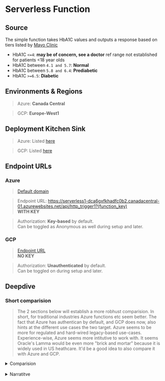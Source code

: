# Serverless Function

## Source

The simple function takes HbA1C values and outputs a response based on tiers listed by [Mayo Clinic](https://www.mayocliniclabs.com/api/sitecore/TestCatalog/DownloadTestCatalog?testId=610441)

- HbA1C `<=4`: **may be of concern, see a doctor** ref range not established for patients <18 year olds
- HbA1C between `4.1 and 5.7`: **Normal**
- HbA1C between `5.8 and 6.4`: **Prediabetic**
- HbA1C `>=6.5`: **Diabetic**

## Environments & Regions

> Azure: **Canada Central**

> GCP: **Europe-West1**

## Deployment Kitchen Sink

> Azure: Listed [here](https://github.com/briggsprashar/504_serverless_function/blob/main/Azure/azure.md)

> GCP: Listed [here](https://github.com/briggsprashar/504_serverless_function/blob/main/GCP/gcp.md)

## Endpoint URLs

### Azure

> [Default domain](https://serverless1-dca6gxfkhadfc0b2.canadacentral-01.azurewebsites.net/)

> Endpoint URL: https://serverless1-dca6gxfkhadfc0b2.canadacentral-01.azurewebsites.net/api/http_trigger1?(function_key) 
<br /> **WITH KEY**

> Authorization: **Key-based** by default. <br />Can be toggled as Anonymous as well during setup and later.

### GCP

> [Endpoint URL](https://serverless1-970719512702.europe-west1.run.app) <br /> **NO KEY**

> Authorization: **Unauthenticated** by default. <br />Can be toggled on during setup and later.

## Deepdive

### Short comparision

> The 2 sections below will establish a more robhust comparision. In short, for traditional industries Azure functions etc seem better. The fact that Azure has authentican by default, and GCP does now, also hints at the different use cases the two target. Azure seems to be more for regulated and hard-wired legacy-based use-cases. Experience-wise, Azure seems more intitutive to work with. It seems Oracle's Lamma would be even more "brick and mortar" because it is widely used in US heathcare. It'd be a good idea to also compare it with Azure and GCP.

<details>
<summary>Comparision</summary>

<br />

> Credit: Got most of the content in the table below from an LLM to better understand the differences bewteen Azure and GCP.

| Feature                | GCP (Cloud Functions)                  | Azure Functions                          |
|------------------------|----------------------------------------|------------------------------------------|
| Execution Model        | Stateless, auto-scaled (Automatically spins up instances per request, ensuring simplicity and isolation.)                | Stateless, Durable Functions (for workflow orchestration and maintaining state)   |
| Language Support       | Node.js, Python, Go, Java, .NET, Ruby, PHP (many popular ones here)| C#, JavaScript, Java, Python, PowerShell, TypeScript, F#, custom (Mostly support Microsoft developers)|
| Deployment Tools       | gcloud CLI, Console, Cloud Build  (designed for straightforward cloud-native deployments.) | Visual Studio, VS Code, Azure CLI, DevOps, GitHub Actions ( integrates tightly with Microsoft tooling.)|
| Triggers               | HTTP, Pub/Sub, Cloud Storage            | HTTP, Event Grid, Timer, Storage, others |
| State Management       | Stateless only                          | Durable Functions orchestration and state|
| Cold Start Optimization| Simplicity prioritized, less optimized  | Premium Plans enable pre-warming         |
| Integration Approach   | Manual via code                         | Declarative bindings, configuration      |
| Unique Strength        | Minimalistic, HTTP-native, rapid dev    | State orchestration & MS ecosystem       |
| Code Editor | Web inline editor in console & Cloud Shell Editor (VS Code based) | VS Code, Visual Studio, Azure Portal editor, browser UI|
| Testing     | Local unit tests possible, emulator, manual HTTP tests via UI/CLI | Local test with VS Code, Azure CLI, Azure Function Core Tools |
| Deployment  | gcloud CLI, Cloud Console, Cloud Build pipelines, GitHub Actions | Visual Studio, VS Code, Azure CLI, DevOps, GitHub Actions|
| Autosave in Editor  | Console editor has autosave, Cloud Shell Editor supports VS Code-like autosave | VS Code/Visual Studio has autosave, browser editor supports  |
| Logging | Cloud Logging (Stackdriver), log viewer in console, real-time via logging API | Azure Monitor, Application Insights, log streaming in portal  |
| Execution Model | Stateless, auto-scaled | Stateless; Durable Functions for state|
| Cold Start Optimization| Simplicity prioritized, some minimum instance options | Premium Plans enable pre-warming |
| Integration Approach   | Manual via code | Declarative bindings, configuration |
| Unique Strength        | Minimalistic, HTTP-native, rapid dev | State orchestration, MS ecosystem integration |

</details>

<br />

<details>
 <summary>Narratitve</summary>
<br />
> Functions in GCP and Azure are both solid options for serverless computing. GCP is not that well suited for traditonal industries like education and helthcare though.

> While **GCP** is all about simplicity and speed, its "stateless" and auto-scalability is conducive more for web/mobile apps/use-cases, especially offering support for many popular programming languages, easy deployment tools like the gcloud command line and web console. But to connect GCP functions and services to other services, the codng etc will ahve to be done separately.  

> **Azure** Functions can handle more complex tasks that need to remember progress over time with special features for managing workflows supporting a wide range of triggers working really well with Microsoft’s own tools; eg. Visual Studio. Reliability in runs seems to be better in Azure.   

> Both platforms let you test your code locally, save your work automatically, and provide strong logging to track what’s happening. I did not like GCP's testing UI; clink out of the test (backlog) window and you have to start over again!. Annoying!

> For traditional sectors like healthcare and education, Azure Functions tends to be more suitable due to its strong support for stateful workflows and deep integration with Microsoft’s ecosystem, which many organizations in these sectors already use (MSFT has been around longer "first-mover advantage" and is really visible in legacy tech driven traditional industries). 
 > **Azure Strengths** inlude: managing complex workflows and orchestrating multi-step processes. These are keys for regulated environments and applications that require reliable state management and robust tooling.

> Google Cloud Functions, while simpler and excellent for lightweight, event-driven tasks, is more focused on stateless operations and web/mobile backends. As stated above, GCP may require additional custom work to handle complex workflows or integration-heavy use cases common in healthcare and education.

> Overall, Azure Functions are a richer feature set around state management, triggers, and integration tools gives it an edge for traditional sectors needing reliable, scalable, and maintainable serverless solutions.

</details>


